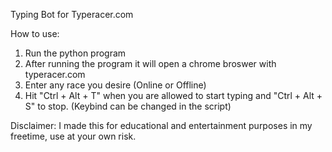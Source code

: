 Typing Bot for Typeracer.com

How to use:
1. Run the python program
2. After running the program it will open a chrome broswer with typeracer.com
3. Enter any race you desire (Online or Offline)
4. Hit "Ctrl + Alt + T" when you are allowed to start typing and "Ctrl + Alt + S" to stop. (Keybind can be changed in the script)

Disclaimer: I made this for educational and entertainment purposes in my freetime, use at your own risk.